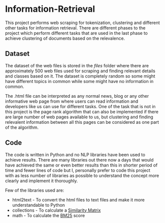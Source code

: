 # Information-Retrieval
This project performs web scraping for tokenization, clustering and different other tasks for information retrieval. There are different phases to the project which perform different tasks that are used in the last phase to achieve clustering of documents based on the relevalence.

## Dataset

The dataset of the web files is stored in the *files* folder where there are approximately 500 web files used for scraping and finding relevant details and classes based on it. The dataset is completely random so some might have different topics in common while some might have no information in common.

The .html file can be interpreted as any normal news, blog or any other informative web page from where users can read information and developers like us can use for different tasks. One of the task that is not in this project is the page rank algorithm that can also be implemented if there are large number of web pages available to us, but clustering and finding relevalent information between all this pages can be considered as one part of the algorithm.

## Code

The code is written in Python and no NLP libraries have been used to achieve results. There are many libraries out there now a days that would have achieved the same or even better results than this in shorter period of time and fewer lines of code but I, personally prefer to code this project with as less number of libraries as possible to understand the concept more clearly and implement it thoroughly.

Few of the libraries used are:

* html2text - To convert the html files to text files and make it more understandable to Python
* collections - To calculate a [Similarity Matrix](http://www.biocomp.unibo.it/casadio/LMBIOTEC/Similarity_matrix)
* math - To calculate the [BM25](https://en.wikipedia.org/wiki/Okapi_BM25) score

